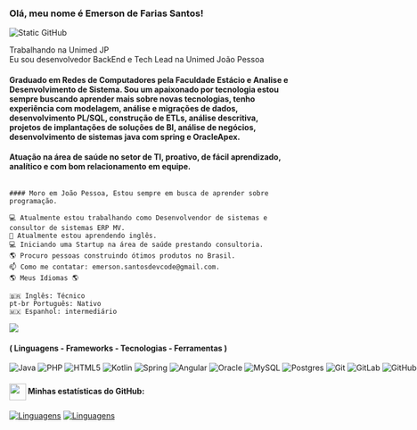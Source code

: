
### Olá, meu nome é Emerson de Farias Santos!

<img src="https://img.shields.io/static/v1?label=Overview&message=Emersonfarias93&color=f8efd4&style=for-the-badge&logo=GitHub" alt="Static GitHub">

<p>Trabalhando na Unimed JP <br/> Eu sou desenvolvedor BackEnd e Tech Lead na Unimed João Pessoa</p>

#### Graduado em Redes de Computadores pela Faculdade Estácio e Analise e Desenvolvimento de Sistema. Sou um apaixonado por tecnologia estou sempre buscando aprender mais sobre novas tecnologias, tenho experiência com modelagem, análise e migrações de dados, desenvolvimento PL/SQL, construção de ETLs, análise descritiva, projetos de implantações de soluções de BI, análise de negócios, desenvolvimento de sistemas java com spring e OracleApex. 

#### Atuação na área de saúde no setor de TI, proativo, de fácil aprendizado, analítico e com bom relacionamento em equipe.

```

#### Moro em João Pessoa, Estou sempre em busca de aprender sobre programação.

💻 Atualmente estou trabalhando como Desenvolvendor de sistemas e consultor de sistemas ERP MV.
🌱 Atualmente estou aprendendo inglês.
💻 Iniciando uma Startup na área de saúde prestando consultoria.
🌎 Procuro pessoas construindo ótimos produtos no Brasil.
📫 Como me contatar: emerson.santosdevcode@gmail.com.
🌎 Meus Idiomas 🌎

🇧🇷 Inglês: Técnico
pt-br Português: Nativo
🇲🇽 Espanhol: intermediário

```

<a href="https://visitorbadge.io/status?path=https%3A%2F%2Fgithub.com/Emersonfarias93%22"></a>
<img src="https://api.visitorbadge.io/api/combined?path=https%3A%2F%2Fgithub.com/Emersonfarias93&label=Visitantes%20(HOJE%2FTotal)&labelColor=%2380000e&countColor=%2380000e&labelStyle=up">

<div style="width: max-content;">


#### ( Linguagens - Frameworks - Tecnologias - Ferramentas )

![Java](https://img.shields.io/badge/java-%23ED8B00.svg?style=for-the-badge&logo=openjdk&logoColor=white)
![PHP](https://img.shields.io/badge/php-%23777BB4.svg?style=for-the-badge&logo=php&logoColor=white)
![HTML5](https://img.shields.io/badge/html5-%23E34F26.svg?style=for-the-badge&logo=html5&logoColor=white)
![Kotlin](https://img.shields.io/badge/kotlin-%237F52FF.svg?style=for-the-badge&logo=kotlin&logoColor=white)
![Spring](https://img.shields.io/badge/spring-%236DB33F.svg?style=for-the-badge&logo=spring&logoColor=white)
![Angular](https://img.shields.io/badge/angular-%23DD0031.svg?style=for-the-badge&logo=angular&logoColor=white)
![Oracle](https://img.shields.io/badge/Oracle-F80000?style=for-the-badge&logo=oracle&logoColor=white)
![MySQL](https://img.shields.io/badge/mysql-4479A1.svg?style=for-the-badge&logo=mysql&logoColor=white)
![Postgres](https://img.shields.io/badge/postgres-%23316192.svg?style=for-the-badge&logo=postgresql&logoColor=white)
![Git](https://img.shields.io/badge/git-%23F05033.svg?style=for-the-badge&logo=git&logoColor=white)
![GitLab](https://img.shields.io/badge/gitlab-%23181717.svg?style=for-the-badge&logo=gitlab&logoColor=white)
![GitHub](https://img.shields.io/badge/github-%23121011.svg?style=for-the-badge&logo=github&logoColor=white)

#### <img src="https://github.githubassets.com/images/modules/logos_page/GitHub-Mark.png" width="30" style="vertical-align: middle;"> Minhas estatísticas do GitHub:
[![Linguagens](https://github-readme-stats.vercel.app/api?username=Emersonfarias93&show_icons=true&locale=pt-BR&&theme=dark)](https://github.com/Emersonfarias93?tab=repositories)
[![Linguagens](https://github-readme-stats.vercel.app/api/top-langs/?username=Emersonfarias93&layout=compact&locale=pt-BR&&theme=dark)](https://github.com/Emersonfarias93?tab=repositories)

</div>

